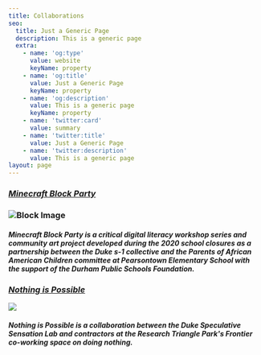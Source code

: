 ```yaml
---
title: Collaborations
seo:
  title: Just a Generic Page
  description: This is a generic page
  extra:
    - name: 'og:type'
      value: website
      keyName: property
    - name: 'og:title'
      value: Just a Generic Page
      keyName: property
    - name: 'og:description'
      value: This is a generic page
      keyName: property
    - name: 'twitter:card'
      value: summary
    - name: 'twitter:title'
      value: Just a Generic Page
    - name: 'twitter:description'
      value: This is a generic page
layout: page
---
```

### [*Minecraft Block Party*](pandablockparty.org)

### ![Block Image](/images/art.svg)

##### *Minecraft Block Party* is a critical digital literacy workshop series and community art project developed during the 2020 school closures as a partnership between the Duke s-1 collective and the Parents of African American Children committee at Pearsontown Elementary School with the support of the Durham Public Schools Foundation.

>

### [*Nothing is Possible*](https://s-1lab.pubpub.org/nothing-is-possible)

![](images/art.svg)

##### *Nothing is Possible* is a collaboration between the Duke Speculative Sensation Lab and contractors at the Research Triangle Park's Frontier co-working space on doing nothing.
